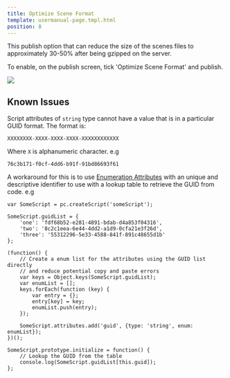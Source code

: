 ```yaml
---
title: Optimize Scene Format
template: usermanual-page.tmpl.html
position: 8
---
```


This publish option that can reduce the size of the scenes files to approximately 30-50% after being gzipped on the server.

To enable, on the publish screen, tick 'Optimize Scene Format' and publish.

![][1]

## Known Issues
Script attributes of `string` type cannot have a value that is in a particular GUID format. The format is:
```
XXXXXXXX-XXXX-XXXX-XXXX-XXXXXXXXXXXX
```
Where `X` is alphanumeric character. e.g
```
76c3b171-f0cf-4dd6-b91f-91bd86693f61
```

A workaround for this is to use [Enumeration Attributes][2] with an unique and descriptive identifier to use with a lookup table to retrieve the GUID from code. e.g

```
var SomeScript = pc.createScript('someScript');

SomeScript.guidList = {
    'one': 'fdf68b52-e281-4891-bdab-d4a853f04316',
    'two': '8c2c1eea-6e44-4dd2-a1d9-0cfa21e3f26d',
    'three': '55312296-5e33-4588-841f-891c48655d1b'
};

(function() {
    // Create a enum list for the attributes using the GUID list directly
    // and reduce potential copy and paste errors
    var keys = Object.keys(SomeScript.guidList);
    var enumList = [];
    keys.forEach(function (key) {
        var entry = {};
        entry[key] = key;
        enumList.push(entry);
    });

    SomeScript.attributes.add('guid', {type: 'string', enum: enumList});
})();

SomeScript.prototype.initialize = function() {
    // Lookup the GUID from the table
    console.log(SomeScript.guidList[this.guid]);
};
```

[1]: /images/user-manual/optimization/optimizing-scene-format/optimize-scene-format-publish-dialog.png
[2]: /user-manual/scripting/script-attributes/#enumeration-attribute
